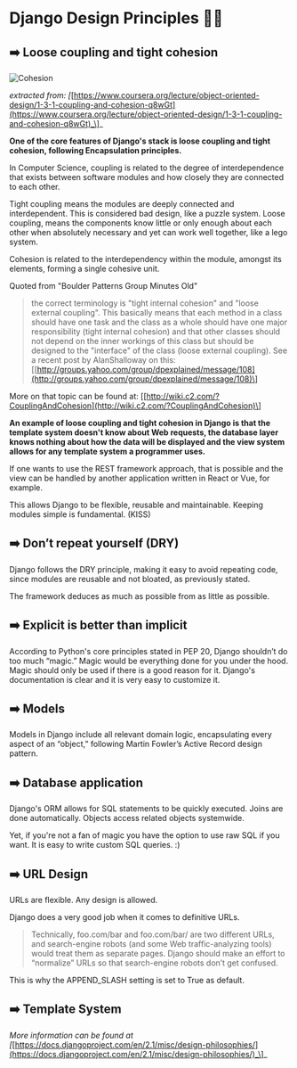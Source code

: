 # Django Design Principles 📐📏

## ➡️ Loose coupling and tight cohesion

![Cohesion](https://drive.google.com/uc?export=view&id=1akH6ytCH4pcvuo1a74hYE2uZP6HHUnoD)

_extracted from: \[_[https://www.coursera.org/lecture/object-oriented-design/1-3-1-coupling-and-cohesion-q8wGt](https://www.coursera.org/lecture/object-oriented-design/1-3-1-coupling-and-cohesion-q8wGt)_\]_

**One of the core features of Django's stack is loose coupling and tight cohesion, following Encapsulation principles.**

In Computer Science, coupling is related to the degree of interdependence that exists between software modules and how closely they are connected to each other.

Tight coupling means the modules are deeply connected and interdependent. This is considered bad design, like a puzzle system. Loose coupling, means the components know little or only enough about each other when absolutely necessary and yet can work well together, like a lego system.

Cohesion is related to the interdependency within the module, amongst its elements, forming a single cohesive unit.

Quoted from "Boulder Patterns Group Minutes Old"

> the correct terminology is "tight internal cohesion" and "loose external coupling". This basically means that each method in a class should have one task and the class as a whole should have one major responsibility \(tight internal cohesion\) and that other classes should not depend on the inner workings of this class but should be designed to the "interface" of the class \(loose external coupling\). See a recent post by AlanShalloway on this: \[[http://groups.yahoo.com/group/dpexplained/message/108](http://groups.yahoo.com/group/dpexplained/message/108)\]

More on that topic can be found at: \[[http://wiki.c2.com/?CouplingAndCohesion](http://wiki.c2.com/?CouplingAndCohesion)\]

**An example of loose coupling and tight cohesion in Django is that the template system doesn't know about Web requests, the database layer knows nothing about how the data will be displayed and the view system allows for any template system a programmer uses.**

If one wants to use the REST framework approach, that is possible and the view can be handled by another application written in React or Vue, for example.

This allows Django to be flexible, reusable and maintainable. Keeping modules simple is fundamental. \(KISS\)

## ➡️ Don’t repeat yourself \(DRY\)

Django follows the DRY principle, making it easy to avoid repeating code, since modules are reusable and not bloated, as previously stated.

The framework deduces as much as possible from as little as possible.

## ➡️ Explicit is better than implicit

According to Python's core principles stated in PEP 20, Django shouldn’t do too much “magic.” Magic would be everything done for you under the hood. Magic should only be used if there is a good reason for it. Django's documentation is clear and it is very easy to customize it.

## ➡️ Models

Models in Django include all relevant domain logic, encapsulating every aspect of an “object,” following Martin Fowler’s Active Record design pattern.

## ➡️ Database application

Django's ORM allows for SQL statements to be quickly executed. Joins are done automatically. Objects access related objects systemwide.

Yet, if you're not a fan of magic you have the option to use raw SQL if you want. It is easy to write custom SQL queries. :\)

## ➡️ URL Design

URLs are flexible. Any design is allowed.

Django does a very good job when it comes to definitive URLs.

> Technically, foo.com/bar and foo.com/bar/ are two different URLs, and search-engine robots \(and some Web traffic-analyzing tools\) would treat them as separate pages. Django should make an effort to “normalize” URLs so that search-engine robots don’t get confused.

This is why the APPEND\_SLASH setting is set to True as default.

## ➡️ Template System

_More information can be found at \[_[https://docs.djangoproject.com/en/2.1/misc/design-philosophies/](https://docs.djangoproject.com/en/2.1/misc/design-philosophies/)_\]_

